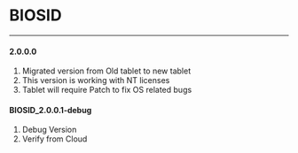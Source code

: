 # BIOSID

---------------------------------------


#### 2.0.0.0

1.  Migrated version from Old tablet to new tablet
2.  This version is working with NT licenses
3.  Tablet will require Patch to fix OS related bugs

#### BIOSID_2.0.0.1-debug

1.  Debug Version
2.  Verify from Cloud
